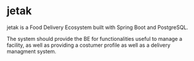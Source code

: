 # jetak

jetak is a Food Delivery Ecosystem built with Spring Boot and PostgreSQL.

The system should provide the BE for functionalities useful to manage a facility, as well as providing a costumer profile as well as a delivery managment system.
